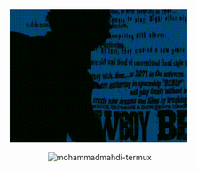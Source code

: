 <div align="center">
<img src="https://github.com/mohammadmahdi-termux/mohammadmahdi-termux/blob/main/VID_20230101_154051_056.gif" maxwidth="100%"/> 




<p>&nbsp;<img align="center" src="https://github-readme-stats.vercel.app/api?username=mohammadmahdi-termux&show_icons=true&locale=en&theme=dark" alt="mohammadmahdi-termux" /></p>
<div/>
